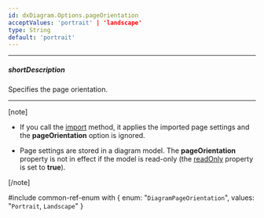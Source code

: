 ```yaml
---
id: dxDiagram.Options.pageOrientation
acceptValues: 'portrait' | 'landscape'
type: String
default: 'portrait'
---
```

---
##### shortDescription
Specifies the page orientation.

---
[note]

- If you call the [import](/api-reference/10%20UI%20Widgets/dxDiagram/3%20Methods/import(data_updateExistingItemsOnly).md '/Documentation/ApiReference/UI_Components/dxDiagram/Methods/#importdata_updateExistingItemsOnly') method, it applies the imported page settings and the **pageOrientation** option is ignored.

- Page settings are stored in a diagram model. The **pageOrientation** property is not in effect if the model is read-only (the [readOnly](/api-reference/10%20UI%20Widgets/dxDiagram/1%20Configuration/readOnly.md '/Documentation/ApiReference/UI_Components/dxDiagram/Configuration/#readOnly')  property is set to **true**).

[/note]

#include common-ref-enum with {
    enum: "`DiagramPageOrientation`",
    values: "`Portrait`, `Landscape`"
}